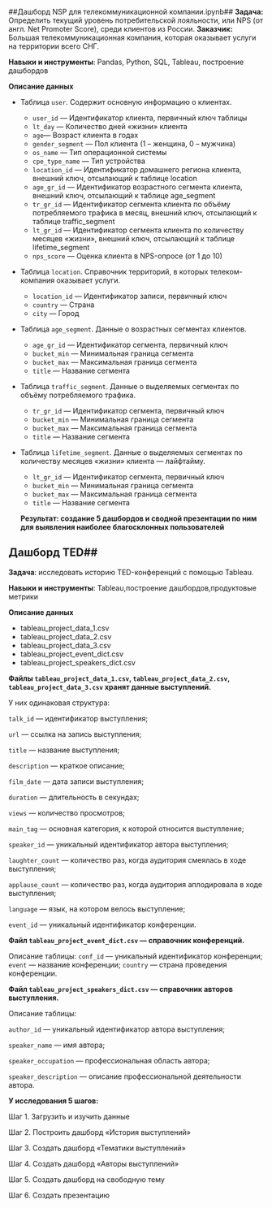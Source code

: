 ##Дашборд NSP для телекоммуникационной компании.ipynb##
**Задача:**
Определить текущий уровень потребительской лояльности, или NPS (от англ. Net Promoter Score), среди клиентов из России. 
**Заказчик:**
Большая телекоммуникационная компания, которая оказывает услуги на территории всего СНГ.

**Навыки и инструменты**: Pandas, Python, SQL, Tableau, построение дашбордов

**Описание данных**
- Таблица `user`. Содержит основную информацию о клиентах.
    - `user_id` —	Идентификатор клиента, первичный ключ таблицы
    - `lt_day` —	Количество дней «жизни» клиента
    - `age`—	Возраст клиента в годах
    - `gender_segment` —	Пол клиента (1 – женщина, 0 – мужчина)
    - `os_name` —	Тип операционной системы
    - `cpe_type_name` —	Тип устройства
    - `location_id` —	Идентификатор домашнего региона клиента, внешний ключ, отсылающий к таблице location
    - `age_gr_id` —	Идентификатор возрастного сегмента клиента, внешний ключ, отсылающий к таблице age_segment
    - `tr_gr_id` —	Идентификатор сегмента клиента по объёму потребляемого трафика в месяц, внешний ключ, отсылающий к таблице traffic_segment
    - `lt_gr_id` —	Идентификатор сегмента клиента по количеству месяцев «жизни», внешний ключ, отсылающий к таблице lifetime_segment
    - `nps_score` — Оценка клиента в NPS-опросе (от 1 до 10)
    
- Таблица `location`. Справочник территорий, в которых телеком-компания оказывает услуги.
    - `location_id` —	Идентификатор записи, первичный ключ
    - `country` —	Страна
    - `city` —	Город
    
- Таблица `age_segment`. Данные о возрастных сегментах клиентов.
    - `age_gr_id` —	Идентификатор сегмента, первичный ключ
    - `bucket_min` —	Минимальная граница сегмента
    - `bucket_max` — 	Максимальная граница сегмента
    - `title` —	Название сегмента
    
- Таблица `traffic_segment`. Данные о выделяемых сегментах по объёму потребляемого трафика.
    - `tr_gr_id` —	Идентификатор сегмента, первичный ключ
    - `bucket_min` —	Минимальная граница сегмента
    - `bucket_max` —	Максимальная граница сегмента
    - `title` —	Название сегмента
    
- Таблица `lifetime_segment`. Данные о выделяемых сегментах по количеству месяцев «жизни» клиента — лайфтайму.
    - `lt_gr_id` —	Идентификатор сегмента, первичный ключ
    - `bucket_min` —	Минимальная граница сегмента
    - `bucket_max` —	Максимальная граница сегмента
    - `title` —	Название сегмента
 
  **Результат: создание 5 дашбордов и сводной презентации по ним для выявления наиболее благосклонных пользователей**

## Дашборд TED##

**Задача**: исследовать историю TED-конференций с помощью Tableau.

**Навыки и инструменты**: Tableau,построение дашбордов,продуктовые метрики

**Описание данных**
- tableau_project_data_1.csv
- tableau_project_data_2.csv
- tableau_project_data_3.csv
- tableau_project_event_dict.csv
- tableau_project_speakers_dict.csv

**Файлы `tableau_project_data_1.csv`, `tableau_project_data_2.csv`, `tableau_project_data_3.csv` хранят данные выступлений.**

У них одинаковая структура:

`talk_id` — идентификатор выступления;

`url` — ссылка на запись выступления;

`title` — название выступления;

`description` — краткое описание;

`film_date` — дата записи выступления;

`duration` — длительность в секундах;

`views` — количество просмотров;

`main_tag` — основная категория, к которой относится выступление;

`speaker_id` — уникальный идентификатор автора выступления;

`laughter_count` — количество раз, когда аудитория смеялась в ходе выступления;

`applause_count` — количество раз, когда аудитория аплодировала в ходе выступления;

`language` — язык, на котором велось выступление;

`event_id` — уникальный идентификатор конференции.



**Файл `tableau_project_event_dict.csv` — справочник конференций.** 

Описание таблицы:
`conf_id` — уникальный идентификатор конференции;
`event` — название конференции;
`country` — страна проведения конференции.


**Файл `tableau_project_speakers_dict.csv` — справочник авторов выступления.**

Описание таблицы:

`author_id` — уникальный идентификатор автора выступления;

`speaker_name` — имя автора;

`speaker_occupation` — профессиональная область автора;

`speaker_description` — описание профессиональной деятельности автора.


**У исследования 5 шагов:**

Шаг 1. Загрузить и изучить данные

Шаг 2. Построить дашборд «История выступлений»

Шаг 3. Создать дашборд «Тематики выступлений»

Шаг 4. Создать дашборд «Авторы выступлений»

Шаг 5. Создать дашборд на свободную тему

Шаг 6. Создать презентацию


